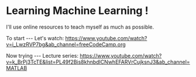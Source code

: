 # Learning Machine Learning !
I'll use online resources to teach myself as much as possible. 

To start ---
Let's watch: https://www.youtube.com/watch?v=i_LwzRVP7bg&ab_channel=freeCodeCamp.org

Now trying ---
Lecture series: https://www.youtube.com/watch?v=k_BrPj3TcTE&list=PL49f2Bis8khnbdICNwhEFARVrCujksnJ3&ab_channel=MATLAB
